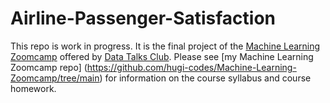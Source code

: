 # Airline-Passenger-Satisfaction
This repo is work in progress. It is the final project of the [Machine Learning Zoomcamp](https://github.com/DataTalksClub/machine-learning-zoomcamp) offered by [Data Talks Club](https://datatalks.club/). Please see [my Machine Learning Zoomcamp repo] (https://github.com/hugi-codes/Machine-Learning-Zoomcamp/tree/main) for information on the course syllabus and course homework.